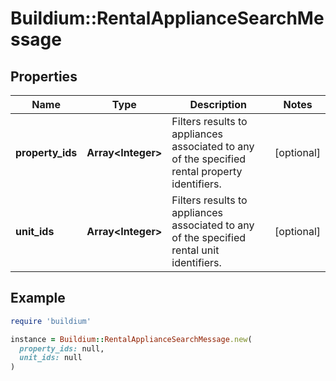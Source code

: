 # Buildium::RentalApplianceSearchMessage

## Properties

| Name | Type | Description | Notes |
| ---- | ---- | ----------- | ----- |
| **property_ids** | **Array&lt;Integer&gt;** | Filters results to appliances associated to any of the specified rental property identifiers. | [optional] |
| **unit_ids** | **Array&lt;Integer&gt;** | Filters results to appliances associated to any of the specified rental unit identifiers. | [optional] |

## Example

```ruby
require 'buildium'

instance = Buildium::RentalApplianceSearchMessage.new(
  property_ids: null,
  unit_ids: null
)
```

